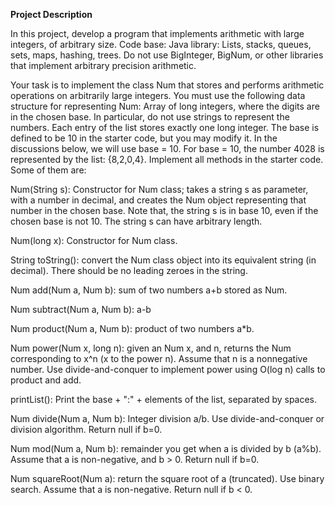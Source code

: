 <b>Project Description</b><br>

In this project, develop a program that implements arithmetic with large integers, of arbitrary size.
Code base: Java library: Lists, stacks, queues, sets, maps, hashing, trees. Do not use BigInteger, BigNum, or other libraries that implement arbitrary precision arithmetic.

Your task is to implement the class Num that stores and performs arithmetic operations on arbitrarily large integers. You must use the following data structure for representing Num: Array of long integers, where the digits are in the chosen base. In particular, do not use strings to represent the numbers. Each entry of the list stores exactly one long integer. The base is defined to be 10 in the starter code, but you may modify it. In the discussions below, we will use base = 10. For base = 10, the number 4028 is represented by the list: {8,2,0,4}. Implement all methods in the starter code. Some of them are:

Num(String s): Constructor for Num class; takes a string s as parameter, with a number in decimal, and creates the Num object representing that number in the chosen base. Note that, the string s is in base 10, even if the chosen base is not 10. The string s can have arbitrary length.

Num(long x): Constructor for Num class.

String toString(): convert the Num class object into its equivalent string (in decimal). There should be no leading zeroes in the string.

Num add(Num a, Num b): sum of two numbers a+b stored as Num.

Num subtract(Num a, Num b): a-b

Num product(Num a, Num b): product of two numbers a*b.

Num power(Num x, long n): given an Num x, and n, returns the Num corresponding to x^n (x to the power n). Assume that n is a nonnegative number. Use divide-and-conquer to implement power using O(log n) calls to product and add.

printList(): Print the base + ":" + elements of the list, separated by spaces.

Num divide(Num a, Num b): Integer division a/b. Use divide-and-conquer or division algorithm. Return null if b=0.

Num mod(Num a, Num b): remainder you get when a is divided by b (a%b). Assume that a is non-negative, and b > 0. Return null if b=0.

Num squareRoot(Num a): return the square root of a (truncated). Use binary search. Assume that a is non-negative. Return null if b < 0.
